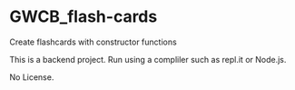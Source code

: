 # GWCB_flash-cards
Create flashcards with constructor functions

This is a backend project. Run using a compliler such as repl.it or Node.js.

No License.
